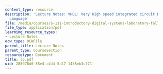 ```yaml
---
content_type: resource
description: 'Lecture Notes: VHDL: Very High speed integrated circuit Description
  Language'
file: /media/courses/6-111-introductory-digital-systems-laboratory-fall-2002/285978d088e4a4d45a171438eb3c771f_l5.pdf
file_type: application/pdf
learning_resource_types:
- Lecture Notes
ocw_type: OCWFile
parent_title: Lecture Notes
parent_type: CourseSection
resourcetype: Document
title: l5.pdf
uid: 285978d0-88e4-a4d4-5a17-1438eb3c771f
---
```

